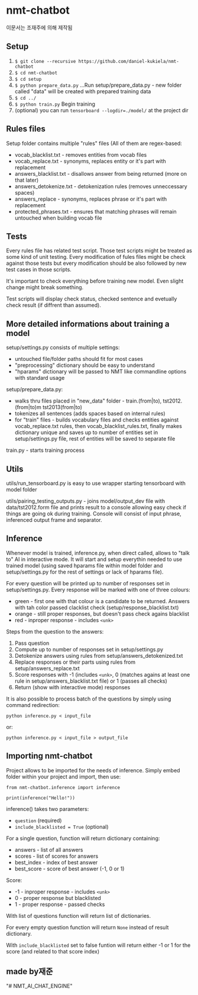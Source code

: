 nmt-chatbot
===================
이문서는 조재주에 의해 제작됨



Setup
-------------

 1. ```$ git clone --recursive https://github.com/daniel-kukiela/nmt-chatbot```
 2. ```$ cd nmt-chatbot```
 3. ```$ cd setup``` 
 4. ```$ python prepare_data.py``` ...Run setup/prepare_data.py - new folder called "data" will be created with prepared training data
 5. ```$ cd ../```
 6. ```$ python train.py``` Begin training
 7. (optional) you can run ```tensorboard --logdir=./model/``` at the project dir


Rules files
-------------

Setup folder contains multiple "rules" files (All of them are regex-based:

 - vocab_blacklist.txt - removes entities from vocab files
 - vocab_replace.txt - synonyms, replaces entity or it's part with replacement
 - answers_blacklist.txt - disallows answer from being returned (more on that later)
 - answers_detokenize.txt - detokenization rules (removes unneccessary spaces)
 - answers_replace - synonyms, replaces phrase or it's part with replacement
 - protected_phrases.txt - ensures that matching phrases will remain untouched when building vocab file




Tests
-------------

Every rules file has related test script. Those test scripts might be treated as some kind of unit testing. Every modification of fules files might be check against those tests but every modification should be also followed by new test cases in those scripts.

It's important to check everything before training new model. Even slight change might break something.

Test scripts will display check status, checked sentence and evetually check result (if diffrent than assumed).




More detailed informations about training a model
-------------

setup/settings.py consists of multiple settings:

 - untouched file/folder paths should fit for most cases
 - "preprocessing" dictionary should be easy to understand
 - "hparams" dictionary will be passed to NMT like commandline options with standard usage

setup/prepare_data.py:

 - walks thru files placed in "new_data" folder - train.(from|to), tst2012.(from|to)m tst2013(from|to)
 - tokenizes all sentences (adds spaces based on internal rules)
 - for "train" files - builds vocabulary files and checks entities against vocab_replace.txt rules, then vocab_blacklist_rules.txt, finally makes dictionary unique and saves up to number of entities set in setup/settings.py file, rest of entities will be saved to separate file

train.py - starts training process




Utils
-------------

utils/run_tensorboard.py is easy to use wrapper starting tensorboard with model folder

utils/pairing_testing_outputs.py - joins model/output_dev file with data/tst2012.form file and prints result to a console allowing easy check if things are going ok during training. Console will consist of input phrase, inferenced output frame and separator.



Inference
-------------

Whenever model is trained, inference.py, when direct called, allows to "talk to" AI in interactive mode. It will start and setup everythin needed to use trained model (using saved hparams file within model folder and setup/settings.py for the rest of settings or lack of hparams file).

For every question will be printed up to number of responses set in setup/settings.py. Every response will be marked with one of three colours:

 - green - first one with that colour is a candidate  to be returned. Answers with tah color passed clacklist check (setup/response_blacklist.txt)
 - orange - still proper responses, but doesn't pass check agains blacklist
 - red - inproper response - includes `<unk>`

Steps from the question to the answers:

 1. Pass question
 2. Compute up to number of responses set in setup/settings.py
 3. Detokenize answers using rules from setup/answers_detokenized.txt
 3. Replace responses or their parts using rules from setup/answers_replace.txt
 4. Score responses with -1 (includes `<unk>`, 0 (matches agains at least one rule in setup/answers_blacklist.txt file) or 1 (passes all checks)
 5. Return (show with interactive mode) responses

It is also possible to process batch of the questions by simply using command redirection:

    python inference.py < input_file

or:

    python inference.py < input_file > output_file

Importing nmt-chatbot
-------------

Project allows to be imported for the needs of inference. Simply embed folder within your project and import, then use:

    from nmt-chatbot.inference import inference

    print(inference("Hello!"))

inference() takes two parameters:

 - `question` (required)
 - `include_blacklisted = True` (optional)

For a single question, function will return dictionary containing:

 - answers - list of all answers
 - scores - list of scores for answers
 - best_index - index of best answer
 - best_score - score of best answer (-1, 0 or 1)

Score:

 - -1 - inproper response - includes `<unk>`
 - 0 - proper response but blacklisted
 - 1 - proper response - passed checks

With list of questions function will return list of dictionaries.

For every empty question function will return `None` instead of result dictionary.

With `include_blacklisted` set to false funtion will return either -1 or 1 for the score (and related to that score index)

made by재준
----------
"# NMT_AI_CHAT_ENGINE" 
